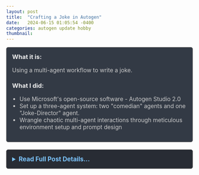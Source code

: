 ```yaml
---
layout: post
title:  "Crafting a Joke in Autogen"
date:   2024-06-15 01:05:54 -0400
categories: autogen update hobby
thumbnail:
---
```


<div style="padding: 15px; border: 1px solid #555; border-radius: 5px; margin-bottom: 20px; background-color: #333a45;">
  <h3 style="margin-top: 0; color: #eee;">What it is:</h3>
  <p style="font-size: 1.1em; color: #ccc;">Using a multi-agent workflow to write a joke.</p>
  
  <h3 style="color: #eee;">What I did:</h3>
  <ul style="font-size: 1.1em; list-style-type: disc; padding-left: 20px; color: #ccc;">
    <li>Use Microsoft's open-source software - Autogen Studio 2.0</li>
    <li>Set up a three-agent system: two "comedian" agents and one "Joke-Director" agent.</li>
    <li>Wrangle chaotic multi-agent interactions through meticulous environment setup and prompt design</li>
  </ul>
</div>

<details style="margin-bottom: 20px; background-color: #282c34; padding: 15px; border-radius: 5px; border: 1px solid #444;">
  <summary style="cursor: pointer; font-weight: bold; color: #7cc5ff; font-size: 1.2em;">Read Full Post Details...</summary>
  <div style="padding-top: 15px; color: #bbb;" markdown="1">

This joke was written by a team of AI agents:

# "Dating in New York is like job hunting: ghosted, rejected, or you end up with a mime."

This is a demonstration of an [Autogen Studio 2.0](https://github.com/microsoft/autogen) workflow with three agents: Two comedians (Mark-Normand) and (Sam Morril), overseen by one Joke-Director.

Autogen is a Microsoft Open-Source project that allows users to program and run AI agents. 

To see how the agents arrived at the joke and to witness an early example of agent interactions please see the conversation:

--------------------------------------------------------------------------------
<span style="color: #FF5733;">Yuri</span>: Please write a joke

<span style="color: #8D33FF;">Joke-Director</span>: 
Mark, Sam, write a joke.

<span style="color: #FF33C4;">Mark-Normand</span>: 
Alright, Sam, let's do this. How about we start with something relatable? Maybe dating in New York?
Hey Sam, dating in New York is like job hunting...

<span style="color: #33FF57;">Sam-Morril</span>: 
Yeah, Mark, dating in New York is like job hunting... you apply for a bunch of positions, get ghosted by most, and the ones that call you back are just trying to sell you a pyramid scheme. Mark, what do you think? Maybe we can tighten it up a bit.

<span style="color: #FF33C4;">Mark-Normand</span>: 
Nice, Sam! Let's trim it down for impact. How about: "Dating in New York is like job hunting: you get ghosted, rejected, and the ones that call back are just pyramid schemes."

<span style="color: #33FF57;">Sam-Morril</span>: 
I like it, Mark! Short and punchy. How about we add a little twist for the punchline? "Dating in New York is like job hunting: you get ghosted, rejected, and the ones that call back are just pyramid schemes... or living with their parents." What do you think?

<span style="color: #8D33FF;">Joke-Director</span>: 
Reviewing the joke.

Reasons why it does not meet the standards:

- Punchline: The punchline lacks a strong element of surprise or unexpected twist.
- Economy of words: The joke could be more concise.
- Exaggeration: Needs stronger exaggeration to emphasize the humor.
- Relatability: Could be more relatable by focusing on a more common experience.
- Misdirection: The misdirection isn't strong enough to create a significant humorous surprise.

Revise and resubmit.

<span style="color: #FF33C4;">Mark-Normand</span>: 
Alright, Sam, let's punch this up with more exaggeration and a stronger twist. How about: "Dating in New York is like job hunting: you get ghosted, rejected, and if they call you back, they're either a pyramid scheme or a mime." What do you think?

<span style="color: #33FF57;">Sam-Morril</span>: 
That's a good start, Mark! The mime twist is unexpected. Let's tighten it up a bit more for economy. "Dating in New York is like job hunting: ghosted, rejected, or you end up with a mime." What do you think?

<span style="color: #8D33FF;">Joke-Director</span>: 
Reviewing the joke.

Reasons why it does not meet the standards:

- Setup: The setup is clear and relatable.
- Punchline: The punchline is unexpected but could use more impact.
- Economy of words: The joke is concise but could be tighter.
- Exaggeration: The exaggeration is moderate; could be more extreme for humor.
- Misdirection: The misdirection is present but lacks a strong flip.
- Timing: Pacing is decent but could be sharper.
- Rule of three: Properly structured, but the third item could be more surprising.
- Revise and resubmit.

(15 turns passed - end of conversation)

Model: GPT-4o Tokens: ~20,000 Cost: $0.10

